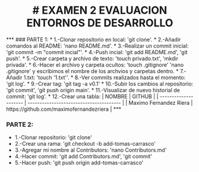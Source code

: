 <h1 align="center"> # EXAMEN 2 EVALUACION ENTORNOS DE DESARROLLO </h1>
***
### PARTE 1:
* 1.-Clonar repositorio en local: 'git clone'.
* 2.-Añadir comandos al README: 'nano README.md'.
* 3.-Realizar un commit inicial: 'git commit -m "commit incial"'.
* 4.-Push incial: 'git add README.md', 'git push'.
* 5.-Crear carpeta y archivo de texto: 'touch privado.txt', 'mkdir privada'.
* 6.-Hacer el archivo y carpeta ocultos: 'touch .gitignore' 'nano .gitignore' y escribimos el nombre de los archvios y carpetas dentro.
* 7.-Añadir 1.txt: 'touch '1.txt''.
* 8.-Ver commits realizados hasta el momento: 'git log'.
* 9.-Crear tag: 'git tag -a v0.1'
* 10.-Subir los cambios al repositorio: 'git commit', 'git push origin main'.
* 11.-Visualizar de nuevo historial de commit: 'git log'.
* 12.-Crear una tabla:
|       NOMBRE           |                  GITHUB                 |
| ---------------------  | --------------------------------------- | 
| Maximo Fernandez Riera | https://github.com/maximofernandezriera |
***

### PARTE 2:
* 1.-Clonar repositorio: 'git clone'
* 2.-Crear una rama: 'git checkout -b add-tomas-carrasco'
* 3.-Agregar mi nombre al Contributors: 'nano Contributors.md'
* 4.-Hacer commit: 'git add Contributors.md', 'git commit'
* 5.-Hacer push: 'git push origin add-tomas-carrasco'
